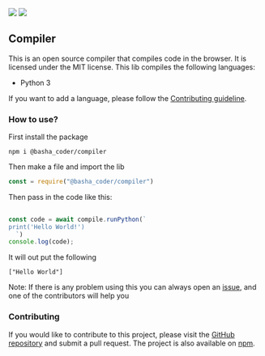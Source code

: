 <a href="https://github.com/Bashamega/compiler"><img src="https://img.shields.io/badge/GitHub-Compiler-blue?style=flat-square&logo=github"></a>
<a href="https://www.npmjs.com/package/@basha_coder/compiler"><img src="https://img.shields.io/badge/npm-Compiler-red?style=flat-square&logo=npm"></a>
## Compiler

This is an open source compiler that compiles code in the browser. It is licensed under the MIT license.
This lib compiles the following languages:
- Python 3

If you want to add a language, please follow the [Contributing guideline](https://github.com/Bashamega/compiler/blob/main/contributing.md).
### How to use?
First install the package
```shell
npm i @basha_coder/compiler
```
Then make a file and import the lib
```js
const = require("@basha_coder/compiler")
```
Then pass in the code like this:
```js
    
const code = await compile.runPython(`
print('Hello World!')
  `)
console.log(code);

```
It will out put the following
```
["Hello World"]
```
Note: If there is any problem using this you can always open an [issue](https://github.com/Bashamega/compiler/issues), and one of the contributors will help you
### Contributing

If you would like to contribute to this project, please visit the [GitHub repository](https://github.com/Bashamega/compiler) and submit a pull request. 
The project is also available on [npm](https://www.npmjs.com/package/@basha_coder/compiler).

